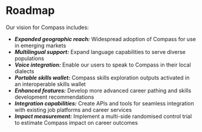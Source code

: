 # Roadmap

Our vision for Compass includes:

* _**Expanded geographic reach:**_ Widespread adoption of Compass for use in emerging markets&#x20;
* _**Multilingual support:**_ Expand language capabilities to serve diverse populations&#x20;
* _**Voice integration:**_ Enable our users to speak to Compass in their local dialects&#x20;
* _**Portable skills wallet:**_ Compass skills exploration outputs activated in an interoperable skills wallet&#x20;
* _**Enhanced features:**_ Develop more advanced career pathing and skills development recommendations&#x20;
* _**Integration capabilities:**_ Create APIs and tools for seamless integration with existing job platforms and career services&#x20;
* _**Impact measurement:**_ Implement a multi-side randomised control trial to estimate Compass impact on career outcomes
